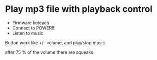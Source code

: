 # Play mp3 file with playback control
- Firmware koteach
- Connect to POWER!!! 
- Listen to music

Button work like +/- volume, and play/stop music

after 75 % of the volume there are squeaks 
